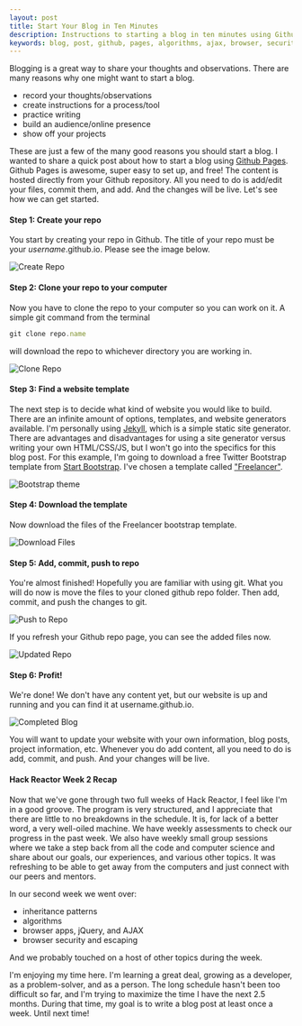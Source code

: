 ```yaml
---
layout: post
title: Start Your Blog in Ten Minutes
description: Instructions to starting a blog in ten minutes using Github Pages, and a recap from Hack Reactor Week 2.
keywords: blog, post, github, pages, algorithms, ajax, browser, security, inheritance patterns, jquery, makersquare, Hack Reactor, los angeles
---
```


Blogging is a great way to share your thoughts and observations. There are many reasons why one might want to start a blog.

* record your thoughts/observations
* create instructions for a process/tool
* practice writing
* build an audience/online presence
* show off your projects

These are just a few of the many good reasons you should start a blog. I wanted to share a quick post about how to start a blog using <a href="https://pages.github.com/" target="_blank">Github Pages</a>. Github Pages is awesome, super easy to set up, and free! The content is hosted directly from your Github repository. All you need to do is add/edit your files, commit them, and add. And the changes will be live. Let's see how we can get started.

<h4>Step 1: Create your repo</h4>

You start by creating your repo in Github. The title of your repo must be your <em>username</em>.github.io. Please see the image below.

![Create Repo](images/create-blog/01-create-repo.png "Creating Repo")

<h4>Step 2: Clone your repo to your computer</h4>

Now you have to clone the repo to your computer so you can work on it. A simple git command from the terminal 

~~~ javascript
git clone repo.name
~~~

will download the repo to whichever directory you are working in.

![Clone Repo](images/create-blog/02-clone-repo.png "Clone Repo")

<h4>Step 3: Find a website template</h4>

The next step is to decide what kind of website you would like to build. There are an infinite amount of options, templates, and website generators available. I'm personally using <a href="https://jekyllrb.com/" target="_blank">Jekyll</a>, which is a simple static site generator. There are advantages and disadvantages for using a site generator versus writing your own HTML/CSS/JS, but I won't go into the specifics for this blog post. For this example, I'm going to download a free Twitter Bootstrap template from <a href="http://startbootstrap.com/" target="_blank">Start Bootstrap</a>. I've chosen a template called <a href=http://startbootstrap.com/template-overviews/freelancer/ target=_blank>"Freelancer"</a>.

![Bootstrap theme](images/create-blog/03-start-with-template.png "Bootstrap theme")

<h4>Step 4: Download the template</h4>

Now download the files of the Freelancer bootstrap template.

![Download Files](images/create-blog/04-download-files.png "Download Files")

<h4>Step 5: Add, commit, push to repo</h4>

You're almost finished! Hopefully you are familiar with using git. What you will do now is move the files to your cloned github repo folder. Then add, commit, and push the changes to git.

![Push to Repo](images/create-blog/05-push-to-repo.png "Push to Repo")

If you refresh your Github repo page, you can see the added files now.

![Updated Repo](images/create-blog/06-updated-repo.png "Updated Repo")

<h4>Step 6: Profit!</h4>

We're done! We don't have any content yet, but our website is up and running and you can find it at username.github.io.

![Completed Blog](images/create-blog/07-profit.png "Completed Blog")

You will want to update your website with your own information, blog posts, project information, etc. Whenever you do add content, all you need to do is add, commit, and push. And your changes will be live.

<h4>Hack Reactor Week 2 Recap</h4>

Now that we've gone through two full weeks of Hack Reactor, I feel like I'm in a good groove. The program is very structured, and I appreciate that there are little to no breakdowns in the schedule. It is, for lack of a better word, a very well-oiled machine. We have weekly assessments to check our progress in the past week. We also have weekly small group sessions where we take a step back from all the code and computer science and share about our goals, our experiences, and various other topics. It was refreshing to be able to get away from the computers and just connect with our peers and mentors.

In our second week we went over:

* inheritance patterns
* algorithms
* browser apps, jQuery, and AJAX
* browser security and escaping

And we probably touched on a host of other topics during the week. 

I'm enjoying my time here. I'm learning a great deal, growing as a developer, as a problem-solver, and as a person. The long schedule hasn't been too difficult so far, and I'm trying to maximize the time I have the next 2.5 months. During that time, my goal is to write a blog post at least once a week. Until next time!